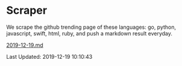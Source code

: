 # Scraper

We scrape the github trending page of these languages: go, python, javascript, swift, html, ruby, and push a markdown result everyday.

[2019-12-19.md](https://github.com/henson/Scraper/blob/master/2019-12-19.md)

Last Updated: 2019-12-19 10:10:43